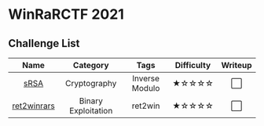 # WinRaRCTF 2021

## Challenge List
| Name                           | Category             | Tags                | Difficulty  | Writeup  |
|:------------------------------:|:--------------------:|:-------------------:|:-----------:|:--------:|
| [sRSA](crypto/sRSA)            | Cryptography         | Inverse Modulo      | ★☆☆☆☆    | ⬜       |
| [ret2winrars](pwn/ret2winrars) | Binary Exploitation  | ret2win             | ★☆☆☆☆    | ⬜       |
